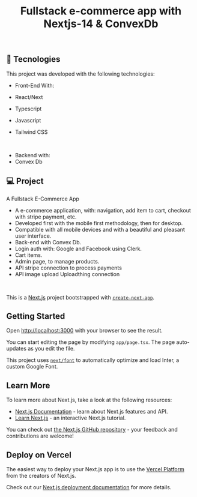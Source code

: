 <h1 align="center"> Fullstack e-commerce app with Nextjs-14 & ConvexDb </h1>

<!-- 
</br>
<img src="/diagram.png" width="100%"></img>
</br>


</br>
<img src="/preview.png" width="100%"></img>
</br>
-->


<br>

## 🚀 Tecnologies

This project was developed with the following technologies:

- Front-End With:

- React/Next
- Typescript
- Javascript
- Tailwind CSS

<br>

- Backend with:
- Convex Db 


## 💻 Project

<p dir="auto">A Fullstack E-Commerce App</p>

- A e-commerce application, with: navigation, add item to cart, checkout with stripe payment, etc.
- Developed first with the mobile first methodology, then for desktop.
- Compatible with all mobile devices and with a beautiful and pleasant user interface.
- Back-end with Convex Db.
- Login auth with: Google and Facebook using Clerk.
- Cart items.
- Admin page, to manage products.
- API stripe connection to process payments
- API image upload Uploadthing connection

<br>

This is a [Next.js](https://nextjs.org/) project bootstrapped with [`create-next-app`](https://github.com/vercel/next.js/tree/canary/packages/create-next-app).

## Getting Started

Open [http://localhost:3000](http://localhost:3000) with your browser to see the result.

You can start editing the page by modifying `app/page.tsx`. The page auto-updates as you edit the file.

This project uses [`next/font`](https://nextjs.org/docs/basic-features/font-optimization) to automatically optimize and load Inter, a custom Google Font.

## Learn More

To learn more about Next.js, take a look at the following resources:

- [Next.js Documentation](https://nextjs.org/docs) - learn about Next.js features and API.
- [Learn Next.js](https://nextjs.org/learn) - an interactive Next.js tutorial.

You can check out [the Next.js GitHub repository](https://github.com/vercel/next.js/) - your feedback and contributions are welcome!

## Deploy on Vercel

The easiest way to deploy your Next.js app is to use the [Vercel Platform](https://vercel.com/new?utm_medium=default-template&filter=next.js&utm_source=create-next-app&utm_campaign=create-next-app-readme) from the creators of Next.js.

Check out our [Next.js deployment documentation](https://nextjs.org/docs/deployment) for more details.

